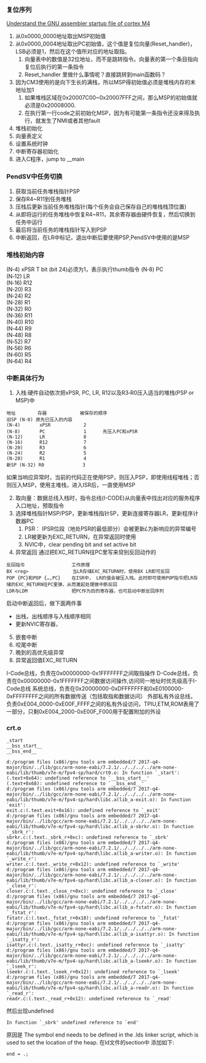 ### 复位序列
[Understand the GNU assembler startup file of cortex M4](https://www.silabs.com/community/mcu/32-bit/knowledge-base.entry.html/2018/11/11/understand_the_gnua-zyam)

1. 从0x0000_0000地址取出MSP初始值
2. 从0x0000_0004地址取出PC初始值，这个值是复位向量(Reset_handler)，LSB必须是1，然后在这个值所对应的地址取指。
   1. 向量表中的数值是32位地址，而不是跳转指令。向量表的第一个条目指向复位后执行的第一条指令
   2. Reset_handler 里做什么事情呢？直接跳转到main函数码？
3. 因为CM3使用的是向下生长的满栈，所以MSP得初始值必须是堆栈内存的末地址加1
   1. 如果堆栈区域在0x20007C00~0x20007FFF之间，那么MSP的初始值就必须是0x20008000.
   2. 在执行第一行code之前初始化MSP，因为有可能第一条指令还没来得及执行，就发生了NMI或者其他fault
4. 堆栈初始化
5. 向量表定义
6. 设置系统时钟
7. 中断寄存器初始化
8. 进入C程序，jump to __main

### PendSV中任务切换
1. 获取当前任务堆栈指针PSP
2. 保存R4~R11到任务堆栈
3. 压栈后更新当前任务堆栈指针(每个任务会自己保存自己的堆栈栈顶位置)
4. 从即将运行的任务堆栈中恢复R4~R11，其余寄存器由硬件恢复，然后切换到任务中运行
5. 最后将当前任务的堆栈指针写入到PSP
6. 中断返回，在LR中标记，退出中断后要使用PSP,PendSV中使用的是MSP

### 堆栈初始内容
(N‐4)       xPSR   T bit (bit 24)必须为1，表示执行thumb指令
(N‐8)       PC    
(N‐12)      LR    
(N‐16)      R12   
(N‐20)      R3    
(N‐24)      R2    
(N‐28)      R1    
(N‐32)      R0    
(N‐36)      R11    
(N‐40)      R10    
(N‐44)      R9    
(N‐48)      R8    
(N‐52)      R7    
(N‐56)      R6    
(N‐60)      R5    
(N‐64)      R4    


### 中断具体行为
1. 入栈:硬件自动依次把xPSR, PC, LR, R12以及R3‐R0压入适当的堆栈(PSP or MSP)中
```
地址        存器            被保存的顺序
旧SP (N‐0) 原先已压入的内容
(N‐4)       xPSR            2
(N‐8)       PC              1      先压入PC和xPSR
(N‐12)      LR              8
(N‐16)      R12             7
(N‐20)      R3              6
(N‐24)      R2              5
(N‐28)      R1              4
新SP (N‐32) R0              3
```
如果当响应异常时，当前的代码正在使用PSP，则压入PSP，即使用线程堆栈；否则压入MSP，使用主堆栈，进入ISR后，一直使用MSP

2. 取向量：数据总线入栈时，指令总线(I-CODE)从向量表中找出对应的服务程序入口地址，预取指令
3. 选择堆栈指针MSP/PSP，更新堆栈指针SP，更新连接寄存器LR，更新程序计数器PC
   1. PSR： IPSR位段（地处PSR的最低部分）会被更新ᮄ为新响应的异常编号
   2. LR被更新为EXC_RETURN，在异常返回时使用
   3. NVIC中，clear pending bit and set active bit
4. 异常返回
通过把EXC_RETURN往PC里写来䆚别反回动作的
```
反回指令                 工作原理
BX <reg>                当LR存储EXC_RETURN时，使用BX LR即可反回
POP {PC}和POP {…,PC}    在ISR中， LR的值会被压入栈。此时即可使用POP指令把LR存储的EXC_RETURN往PC里弹，从而激起处理做中断反回
LDR与LDM                把PC作为目的寄存器，也可启动中断反回序列
```
启动中断返回后，做下面两件事
* 出栈，出栈顺序与入栈顺序相同
* 更新NVIC寄存器，

5. 嵌套中断
6. 咬尾中断
7. 晚到的高优先级异常
8. 异常返回值EXC_RETURN



I-Code总线，负责在0x00000000-0x1FFFFFFF之间取指操作
D-Code总线，负责在0x00000000-0x1FFFFFFF之间数据访问操作,访问同一地址时优先级高于I-Code总线
系统总线，负责在0x20000000-0xDFFFFFFF和0xE0100000-0xFFFFFFFF之间的所有数据传送（包括取指和数据访问）
外部私有外设总线，负责0xE004_0000-0xE00F_FFFF之间的私有外设访问，TPIU,ETM,ROM表用了一部分，只剩0xE004_2000-0xE00F_F000用于配置附加的外设

### crt.o
```
_start
__bss_start__
__bss_end__
```

```
d:/program files (x86)/gnu tools arm embedded/7 2017-q4-major/bin/../lib/gcc/arm-none-eabi/7.2.1/../../../../arm-none-eabi/lib/thumb/v7e-m/fpv4-sp/hard/crt0.o: In function `_start':
(.text+0x64): undefined reference to `__bss_start__'
(.text+0x68): undefined reference to `__bss_end__'
d:/program files (x86)/gnu tools arm embedded/7 2017-q4-major/bin/../lib/gcc/arm-none-eabi/7.2.1/../../../../arm-none-eabi/lib/thumb/v7e-m/fpv4-sp/hard\libc.a(lib_a-exit.o): In function `exit':
exit.c:(.text.exit+0x16): undefined reference to `_exit'
d:/program files (x86)/gnu tools arm embedded/7 2017-q4-major/bin/../lib/gcc/arm-none-eabi/7.2.1/../../../../arm-none-eabi/lib/thumb/v7e-m/fpv4-sp/hard\libc.a(lib_a-sbrkr.o): In function `_sbrk_r':
sbrkr.c:(.text._sbrk_r+0xc): undefined reference to `_sbrk'
d:/program files (x86)/gnu tools arm embedded/7 2017-q4-major/bin/../lib/gcc/arm-none-eabi/7.2.1/../../../../arm-none-eabi/lib/thumb/v7e-m/fpv4-sp/hard\libc.a(lib_a-writer.o): In function `_write_r':
writer.c:(.text._write_r+0x12): undefined reference to `_write'
d:/program files (x86)/gnu tools arm embedded/7 2017-q4-major/bin/../lib/gcc/arm-none-eabi/7.2.1/../../../../arm-none-eabi/lib/thumb/v7e-m/fpv4-sp/hard\libc.a(lib_a-closer.o): In function `_close_r':
closer.c:(.text._close_r+0xc): undefined reference to `_close'
d:/program files (x86)/gnu tools arm embedded/7 2017-q4-major/bin/../lib/gcc/arm-none-eabi/7.2.1/../../../../arm-none-eabi/lib/thumb/v7e-m/fpv4-sp/hard\libc.a(lib_a-fstatr.o): In function `_fstat_r':
fstatr.c:(.text._fstat_r+0x10): undefined reference to `_fstat'
d:/program files (x86)/gnu tools arm embedded/7 2017-q4-major/bin/../lib/gcc/arm-none-eabi/7.2.1/../../../../arm-none-eabi/lib/thumb/v7e-m/fpv4-sp/hard\libc.a(lib_a-isattyr.o): In function `_isatty_r':
isattyr.c:(.text._isatty_r+0xc): undefined reference to `_isatty'
d:/program files (x86)/gnu tools arm embedded/7 2017-q4-major/bin/../lib/gcc/arm-none-eabi/7.2.1/../../../../arm-none-eabi/lib/thumb/v7e-m/fpv4-sp/hard\libc.a(lib_a-lseekr.o): In function `_lseek_r':
lseekr.c:(.text._lseek_r+0x12): undefined reference to `_lseek'
d:/program files (x86)/gnu tools arm embedded/7 2017-q4-major/bin/../lib/gcc/arm-none-eabi/7.2.1/../../../../arm-none-eabi/lib/thumb/v7e-m/fpv4-sp/hard\libc.a(lib_a-readr.o): In function `_read_r':
readr.c:(.text._read_r+0x12): undefined reference to `_read'
```

然后出现undefined
```
In function `_sbrk' undefined reference to `end'
```
原因是 The symbol end needs to be defined in the .lds linker script, which is used to set the location of the heap.
在ld文件的section中 添加如下:
```
end = .;
```

